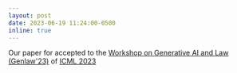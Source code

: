 ```yaml
---
layout: post
date: 2023-06-19 11:24:00-0500
inline: true
---
```


Our paper for accepted to the [Workshop on Generative AI and Law (Genlaw'23)](https://genlaw.github.io) of [ICML 2023](https://icml.cc)